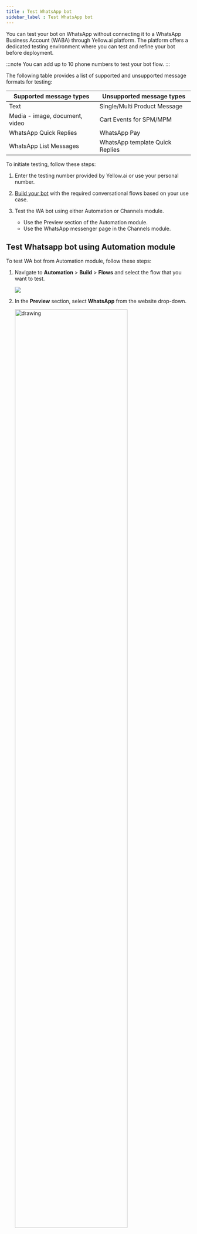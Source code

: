 ```yaml
---
title : Test WhatsApp bot
sidebar_label : Test WhatsApp bot
---
```


You can test your bot on WhatsApp without connecting it to a WhatsApp Business Account (WABA) through Yellow.ai platform. The platform offers a dedicated testing environment where you can test and refine your bot before deployment. 

:::note
You can add up to 10 phone numbers to test your bot flow.
:::

The following table provides a list of supported and unsupported message formats for testing:

Supported message types | Unsupported message types
------------ | ------------
Text | Single/Multi Product Message
Media - image, document, video | Cart Events for SPM/MPM
WhatsApp Quick Replies | WhatsApp Pay
WhatsApp List Messages | WhatsApp template Quick Replies


To initiate testing, follow these steps:

1. Enter the testing number provided by Yellow.ai or use your personal number.
2. [Build your bot](https://docs.yellow.ai/docs/platform_concepts/Getting%20Started/createfirstbot) with the required conversational flows based on your use case.
3. Test the WA bot using either Automation or Channels module. 

    * Use the Preview section of the Automation module.
    * Use the WhatsApp messenger page in the Channels module.


##  Test Whatsapp bot using Automation module

To test WA bot from Automation module, follow these steps:

1. Navigate to **Automation** > **Build** > **Flows** and select the flow that you want to test.

     ![](https://imgur.com/CSXypXJ.png)
     
2. In the **Preview** section, select **WhatsApp** from the website drop-down.

      <img src="https://i.imgur.com/BMwV6fr.png" alt="drawing" width="80%"/>
      
3. Enter **Tester name** and **WhatsApp number**, then click **Test**. 

    <img src="https://i.imgur.com/X93DHJ1.png" alt="drawing" width="30%"/>
    
* Watch the video on how to test the WA on your device or read the instructions. 

   ![](https://i.imgur.com/akMjiEq.gif)
   
   
4. Once your number is added to test your bot, you can scan the **QR code** or **copy the link** to test your WhatsApp chatbot.

    <img src="https://i.imgur.com/ECZpafd.png" alt="drawing" width="60%"/>

5. Alternatively, a notification link is displayed on your device. Click it to open the WA app.

   <img src="https://i.imgur.com/tfySZdj.jpg" alt="drawing" width="40%"/> 
   
   * The WhatsApp app will display a generic template containing your flow's name and the steps for testing the bot.

6. Enter the pre-configured utterance to trigger the flow. 

    <img src="https://i.imgur.com/LOrpZMZ.jpg" alt="drawing" width="40%"/>  
    
### Test WhatsApp bot using Channels module

1. On the left navigation bar, click **Extensions** > **Channels** > **Messaging** > **WhatsApp messenger** > **Test bot**.

   ![](https://imgur.com/kJ0NqTE.png)
   
* Follow the steps outlined in the testing section of the [Automation module](#test-whatsapp-bot-using-studio-module).


